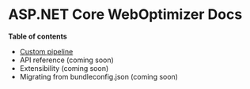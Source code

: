 # ASP.NET Core WebOptimizer Docs

**Table of contents**

- [Custom pipeline](custom-pipeline.md)
- API reference (coming soon)
- Extensibility (coming soon)
- Migrating from bundleconfig.json (coming soon)